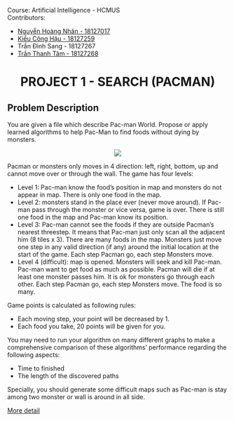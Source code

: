Course: Artificial Intelligence - HCMUS  
Contributors:
* [Nguyễn Hoàng Nhân - 18127017](https://github.com/hoangnhan1105)
* [Kiều Công Hậu - 18127259](https://github.com/kieuconghau)
* Trần Đình Sang - 18127267
* [Trần Thanh Tâm - 18127268](https://github.com/TranThanhTamBuu)

<h1 align='center'>PROJECT 1 - SEARCH (PACMAN)</h1>

## Problem Description
You are given a file which describe Pac-man World. Propose or apply learned algorithms to help Pac-Man to find foods without dying by monsters.

<p align='center'><img align='center' src="https://lh3.googleusercontent.com/proxy/tMDqOCZuk72J6JKuYRk8uontagdG-Zs_NlVIOP_nJtmMh9C7IdqiCAHEUU_LUb2cstvQ1Ruj6vUWiHpgbNQs1RjRHJ80"></p>

Pacman or monsters only moves in 4 direction: left, right, bottom, up and cannot move over or through the wall. The game has four levels:
- Level 1: Pac-man know the food’s position in map and monsters do not appear in map. There is only one food in the map.
- Level 2: monsters stand in the place ever (never move around). If Pac-man pass through the monster or vice versa, game is over. There is still one food in the map and Pac-man know its position.
- Level 3: Pac-man cannot see the foods if they are outside Pacman’s nearest threestep. It means that Pac-man just only scan all the adjacent him (8 tiles x 3). There are many foods in the map. Monsters just move one step in any valid direction (if any) around the initial location at the start of the game. Each step Pacman go, each step Monsters move.
- Level 4 (difficult): map is opened. Monsters will seek and kill Pac-man. Pac-man want to get food as much as possible. Pacman will die if at least one monster passes him. It is ok for monsters go through each other. Each step Pacman go, each step Monsters move. The food is so many. 

Game points is calculated as following rules:
- Each moving step, your point will be decreased by 1.
- Each food you take, 20 points will be given for you.

You may need to run your algorithm on many different graphs to make a comprehensive comparison of these algorithms’ performance regarding the following aspects:
- Time to finished
- The length of the discovered paths

Specially, you should generate some difficult maps such as Pac-man is stay among two monster or wall is around in all side. 

[More detail](https://github.com/kieuconghau/ai-pacman/blob/master/Project01%20-%20Searching.pdf)
